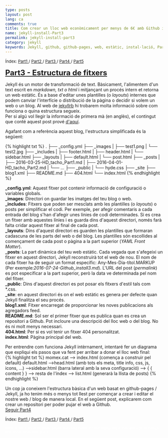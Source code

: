 ```yaml
---
type: posts
layout: post
lang: ca
comments: true
title: Com crear un lloc web econòmicament per menys de 6€ amb Github i Jekyll - Part3
name: jekyll-install-Part3
permalink: jekyll-install-part3
category: jekyll
keywords: Jekyll, github, github-pages, web, estàtic, instal·lació, Part3
---
```

<p>
<font size="2"> 
Índex:
<a href="/jekyll-install-part1"> Part1 </a>/
<a href="/jekyll-install-part2"> Part2 </a>/
<a href="/jekyll-install-part3"> Part3 </a>/
<a href="/jekyll-install-part4"> Part4 </a>/
<a href="/jekyll-install-part5"> Part5 </a>
</font>
</p>
<font size="5"><b><u>Part3 - Estructura de fitxers</u></b></font>

Jekyll és un motor de transformació de text. Bàsicament, l'alimentem d'un text escrit en <i>markdown, txt o html</i> i mitjançant un procés intern et retorna un web estàtic. És a base d'editar unes plantilles (o <i>layouts</i>) internes que podem canviar l'interfície o distribució de la pàgina o decidir si volem un web o un blog. Al web de <a href="https://jekyllrb.com/" target="_blank">jekyllrb</a> hi trobarem molta informació sobre com funciona o quina estructura segueix.<br>
Per si algú vol llegir la informació de primera mà (en anglès), el contingut que conté aquest post prové <a href="https://jekyllrb.com/docs/structure/" target="_blank">d'aquí</a>.<br>

Agafant com a referència aquest blog, l'estructura simplificada és la següent:

{% highlight txt %}
.
├── _config.yml
├── _images
|   ├── test1.png
|   └── test2.jpg
├── _includes
|   ├── footer.html
|   ├── header.html
|   └── sidebar.html
├── _layouts
|   ├── default.html
|   └── post.html
├── _posts
|   ├── 2016-03-25-HD_tacho_Part1.md
|   ├── 2016-04-01-HD_tacho_Part2.md
|   └── ...
├── _public
|   └── hyde.css
├── _site
├── blog1.xml
├── README.md
├── 404.html
└── index.html
{% endhighlight %}

<!--more-->

<b>_config.yml</b>: Aquest fitxer pot contenir informació de configuració o variables globals.<br>
<b>_images</b>: Directori on guardar les imatges del teu blog o web.<br>
<b>_includes</b>: Fitxers que poden ser mesclats amb les plantilles (o <i>layouts</i>) o posts per simplificar el codi. Per exemple, per afegir comentaris a cada entrada del blog s'han d'afegir unes línies de codi determinades. Si es crea un fitxer amb aquestes línies i es guarda dins d'aquest directori, només farà falta cridar aquest fitxer al final de cada post.<br>
<b>_layouts</b>: Dins d'aquest directori es guarden les plantilles que formaran cadascuna de les parts del web o del blog. Les plantilles són escollides al començament de cada post o pàgina a la part superior (<i>YAML Front Matter</i>).<br>
<b>_posts</b>: La part dinàmica del teu web estàtic. Cada vegada que s'afegeixi un fitxer en aquest directori, Jekyll reconstruirà tot el web de nou. El nom de cada fitxer ha de seguir un format específic: Any-Mes-Dia-títol.MARKUP (Per exemple:<i>2016-07-24-Github_install3.md</i>). L'URL del post (<i>permalink</i>) es pot especificar a la part superior, però la data ve determinada pel nom del fitxer.<br>
<b>_public</b>: Dins d'aquest directori es pot posar els fitxers d'estil tals com *.css.<br>
<b>_site</b>: en aquest directori és on el web estàtic es genera per defecte quan Jekyll finalitza el seu procés.<br>
<b>blog1.xml</b>: Fitxer encarregat de proporcionar les noves publicacions als agregadors feed.<br>
<b>README.md</b>: Sol ser el primer fitxer que es publica quan es crea un repositori a Github. Pot incloure una descripció del lloc web o del blog. No és ni molt menys necessari.<br>
<b>404.html</b>: Per si es vol tenir un fitxer 404 personalitzat.<br>
<b>index.html</b>: Pàgina principal del web.<br>

Per entrendre com funciona Jekyll intèrnament, intentaré fer un diagrama que expliqui els pasos que va fent per arribar a donar el lloc web final:<br>
{% highlight txt %}
momex.cat --> index.html (comença a construir pel default)
   default.html -->head.html (amb tots els meta, title info, css, js, icons, ...)
                -->sidebar.html (barra lateral amb la seva configuració)
                --> { { content } } --> resta de l'índex --> list.html (generarà la llista de posts)
{% endhighlight %}

Un cop ja coneixem l'estructura bàsica d'un web basat en github-pages / Jekyll, ja ho tenim més o menys tot llest per començar a crear i editar el nostre web / blog de manera local. En el següent post, explicarem com crear un repositori per poder pujar el web a Github.<br>
<a href="/jekyll-install-part4">Seguir Part4</a>

<p>
<font size="2"> 
Índex:
<a href="/jekyll-install-part1"> Part1 </a>/
<a href="/jekyll-install-part2"> Part2 </a>/
<a href="/jekyll-install-part3"> Part3 </a>/
<a href="/jekyll-install-part4"> Part4 </a>/
<a href="/jekyll-install-part5"> Part5 </a>
</font>
</p>

<font color="white" size="1">Instal·lar jekyll. Instal·lar github-pages. Com vaig moure la meva pàgina web el meu web a github? Blogs amb github jekyll. Blog gratuït </font>

